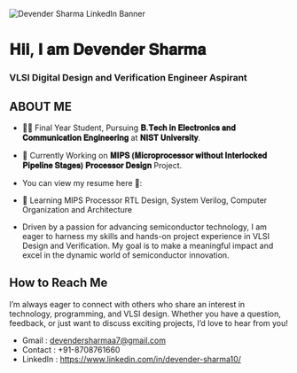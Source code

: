 ![Devender Sharma LinkedIn Banner](https://github.com/user-attachments/assets/884b2be9-a48c-4a00-a3ad-bf648c717795)

# **𝐇𝐢𝐢, 𝐈 𝐚𝐦 𝐃𝐞𝐯𝐞𝐧𝐝𝐞𝐫 𝐒𝐡𝐚𝐫𝐦𝐚**
### VLSI Digital Design and Verification Engineer Aspirant


## ABOUT ME

- 🧑‍🎓 Final Year Student, Pursuing **𝐁.𝐓𝐞𝐜𝐡 𝐢𝐧 𝐄𝐥𝐞𝐜𝐭𝐫𝐨𝐧𝐢𝐜𝐬 𝐚𝐧𝐝 𝐂𝐨𝐦𝐦𝐮𝐧𝐢𝐜𝐚𝐭𝐢𝐨𝐧 𝐄𝐧𝐠𝐢𝐧𝐞𝐞𝐫𝐢𝐧𝐠** at **𝐍𝐈𝐒𝐓 𝐔𝐧𝐢𝐯𝐞𝐫𝐬𝐢𝐭𝐲**.
- 🌱 Currently Working on **𝐌𝐈𝐏𝐒 (𝐌𝐢𝐜𝐫𝐨𝐩𝐫𝐨𝐜𝐞𝐬𝐬𝐨𝐫 𝐰𝐢𝐭𝐡𝐨𝐮𝐭 𝐈𝐧𝐭𝐞𝐫𝐥𝐨𝐜𝐤𝐞𝐝 𝐏𝐢𝐩𝐞𝐥𝐢𝐧𝐞 𝐒𝐭𝐚𝐠𝐞𝐬) 𝐏𝐫𝐨𝐜𝐞𝐬𝐬𝐨𝐫 𝐃𝐞𝐬𝐢𝐠𝐧** Project.

- You can view my resume here 🔗:

- 🌱 Learning MIPS Processor RTL Design, System Verilog, Computer Organization and Architecture

- Driven by a passion for advancing semiconductor technology, I am eager to harness my skills and hands-on project experience in VLSI Design and Verification. My goal is to make a meaningful impact and excel in the dynamic world of semiconductor innovation.

## How to Reach Me
I’m always eager to connect with others who share an interest in technology, programming, and VLSI design. Whether you have a question, feedback, or just want to discuss exciting projects, I’d love to hear from you!

- Gmail    : devendersharmaa7@gmail.com
- Contact  : +91-8708761660
- LinkedIn : https://www.linkedin.com/in/devender-sharma10/
